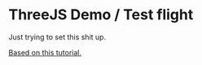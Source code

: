 # ThreeJS Demo / Test flight

Just trying to set this shit up.

[Based on this tutorial.](https://www.youtube.com/watch?v=KJDfzU0-nFU)
